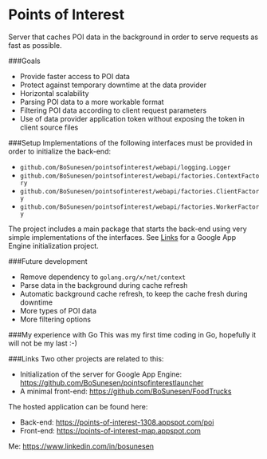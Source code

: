 # Points of Interest
Server that caches POI data in the background
in order to serve requests as fast as possible.

###Goals
- Provide faster access to POI data
- Protect against temporary downtime at the data provider
- Horizontal scalability
- Parsing POI data to a more workable format
- Filtering POI data according to client request parameters
- Use of data provider application token without exposing the token in client source files

###Setup
Implementations of the following interfaces must be provided in order to initialize the back-end:
- `github.com/BoSunesen/pointsofinterest/webapi/logging.Logger`
- `github.com/BoSunesen/pointsofinterest/webapi/factories.ContextFactory`
- `github.com/BoSunesen/pointsofinterest/webapi/factories.ClientFactory`
- `github.com/BoSunesen/pointsofinterest/webapi/factories.WorkerFactory`

The project includes a main package that starts the back-end using very simple implementations
of the interfaces. See [Links](#Links) for a Google App Engine initialization project.

###Future development
- Remove dependency to `golang.org/x/net/context`
- Parse data in the background during cache refresh
- Automatic background cache refresh, to keep the cache fresh during downtime
- More types of POI data
- More filtering options

###My experience with Go
This was my first time coding in Go, hopefully it will not be my last :-)

###Links
Two other projects are related to this:
- Initialization of the server for Google App Engine: https://github.com/BoSunesen/pointsofinterestlauncher
- A minimal front-end: https://github.com/BoSunesen/FoodTrucks

The hosted application can be found here:
- Back-end: https://points-of-interest-1308.appspot.com/poi
- Front-end: https://points-of-interest-map.appspot.com

Me: https://www.linkedin.com/in/bosunesen
